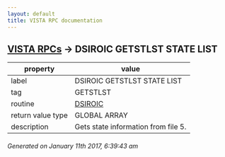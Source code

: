 ```yaml
---
layout: default
title: VISTA RPC documentation
---
```




## [VISTA RPCs](TableOfContent.md) &#8594; DSIROIC GETSTLST STATE LIST 

 property | value 
--- | --- 
 label | DSIROIC GETSTLST STATE LIST
 tag | GETSTLST
 routine | [DSIROIC](http://code.osehra.org/dox/Routine_DSIROIC_source.html)
 return value type | GLOBAL ARRAY
 description | Gets state information from file 5.




 ###### Generated on January 11th 2017, 6:39:43 am